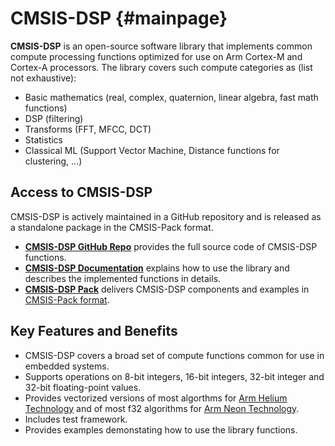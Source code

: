 # CMSIS-DSP {#mainpage}

**CMSIS-DSP** is an open-source software library that implements common compute processing functions optimized for use on Arm Cortex-M and Cortex-A processors. The library covers such compute categories as (list not exhaustive):

 - Basic mathematics (real, complex, quaternion, linear algebra, fast math functions)
 - DSP (filtering)
 - Transforms (FFT, MFCC, DCT)
 - Statistics
 - Classical ML (Support Vector Machine, Distance functions for clustering, ...)

## Access to CMSIS-DSP

CMSIS-DSP is actively maintained in a GitHub repository and is released as a standalone package in the CMSIS-Pack format.

 - [**CMSIS-DSP GitHub Repo**](https://github.com/ARM-software/CMSIS-DSP) provides the full source code of CMSIS-DSP functions.
 - [**CMSIS-DSP Documentation**](https://arm-software.github.io/CMSIS-DSP/latest/) explains how to use the library and describes the implemented functions in details.
 - [**CMSIS-DSP Pack**](https://www.keil.arm.com/packs/cmsis-dsp-arm/versions/) delivers CMSIS-DSP components and examples in [CMSIS-Pack format](https://open-cmsis-pack.github.io/Open-CMSIS-Pack-Spec/main/html/index.html).

## Key Features and Benefits

 - CMSIS-DSP covers a broad set of compute functions common for use in embedded systems.
 - Supports operations on 8-bit integers, 16-bit integers, 32-bit integer and 32-bit floating-point values.
 - Provides vectorized versions of most algorthms for [Arm Helium Technology](https://developer.arm.com/Architectures/Helium) and of most f32 algorithms for [Arm Neon Technology](https://developer.arm.com/Architectures/Neon).
 - Includes test framework.
 - Provides examples demonstating how to use the library functions.
